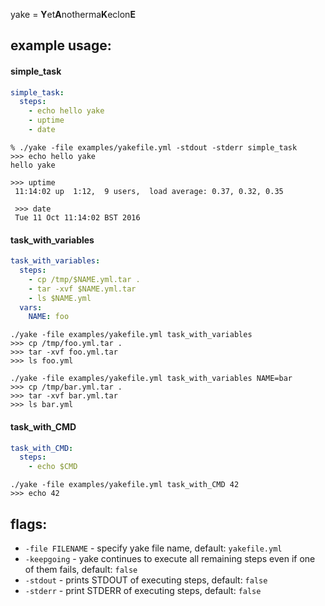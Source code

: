 yake = **Y**et**A**notherma**K**eclon**E**

## example usage:
#### simple_task
```yaml
simple_task:
  steps:
    - echo hello yake
    - uptime
    - date
```
```
% ./yake -file examples/yakefile.yml -stdout -stderr simple_task
>>> echo hello yake
hello yake

>>> uptime
 11:14:02 up  1:12,  9 users,  load average: 0.37, 0.32, 0.35

 >>> date
 Tue 11 Oct 11:14:02 BST 2016

```
#### task_with_variables
```yaml
task_with_variables:
  steps:
    - cp /tmp/$NAME.yml.tar .
    - tar -xvf $NAME.yml.tar
    - ls $NAME.yml
  vars:
    NAME: foo
```
```
./yake -file examples/yakefile.yml task_with_variables
>>> cp /tmp/foo.yml.tar .
>>> tar -xvf foo.yml.tar
>>> ls foo.yml
```
```
./yake -file examples/yakefile.yml task_with_variables NAME=bar
>>> cp /tmp/bar.yml.tar .
>>> tar -xvf bar.yml.tar
>>> ls bar.yml
```

#### task_with_CMD
```yaml
task_with_CMD:
  steps:
    - echo $CMD
```
```
./yake -file examples/yakefile.yml task_with_CMD 42
>>> echo 42
```

## flags:

* `-file FILENAME` - specify yake file name, default: `yakefile.yml`
* `-keepgoing` - yake continues to execute all remaining steps even if one of them fails, default: `false`
* `-stdout` - prints STDOUT of executing steps, default: `false`
* `-stderr` - print STDERR  of executing steps, default: `false`
